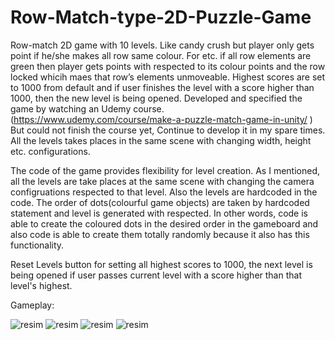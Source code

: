 # Row-Match-type-2D-Puzzle-Game

Row-match 2D game with 10 levels. Like candy crush but player only gets point if he/she makes 
all row same colour. For etc. if all row elements are green then player gets points with respected to its colour points and the row 
locked whicih maes that row’s elements unmoveable. Highest scores are set to 1000 from default and if user finishes the 
level with a score higher than 1000, then the new level is being opened. Developed and specified the game by watching an 
Udemy course. (https://www.udemy.com/course/make-a-puzzle-match-game-in-unity/ ) But could not finish the course yet, Continue to develop it in my spare times. All the levels takes places in the same scene with changing width,  height etc. configurations.

The code of the game provides flexibility for level creation. As I mentioned, all the levels are take places at the same scene with changing the camera configruations respected to that level. Also the levels are hardcoded in the code. The order of dots(colourful game objects) are taken by hardcoded statement and level is generated with respected. In other words, code is able to create the coloured dots in the desired order in the gameboard and also code is able to create them totally randomly because it also has this functionality.

Reset Levels button for setting all highest scores to 1000, the next level is being opened if user passes current level with a score higher than that level's highest. 

Gameplay: 

![resim](https://user-images.githubusercontent.com/55497058/116784342-733e1280-aa9c-11eb-9ac1-a91621ddb573.png) 
![resim](https://user-images.githubusercontent.com/55497058/116784362-851fb580-aa9c-11eb-8a7c-a304844afc88.png)
![resim](https://user-images.githubusercontent.com/55497058/116785224-0711dd80-aaa1-11eb-8431-3dd7bcbf60cc.png)
![resim](https://user-images.githubusercontent.com/55497058/116785234-1abd4400-aaa1-11eb-89df-82ef0c7d3632.png)
